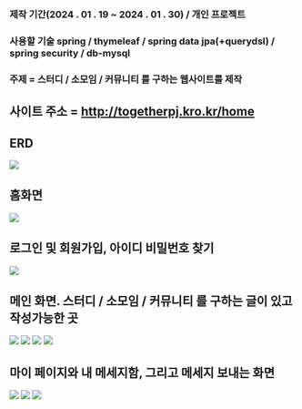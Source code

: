 
### 제작 기간(2024 . 01 . 19 ~ 2024 . 01 . 30)  / 개인 프로젝트

### 사용할 기술 spring / thymeleaf / spring data jpa(+querydsl) / spring security / db-mysql

### 주제 = 스터디 / 소모임 / 커뮤니티 를 구하는 웹사이트를 제작 

## 사이트 주소 = http://togetherpj.kro.kr/home



## ERD
<img src="pictures/ERD.png">

## 홈화면
<img src="pictures/home.png">

## 로그인 및 회원가입, 아이디 비밀번호 찾기
<img src="pictures/login.png">

## 메인 화면. 스터디 / 소모임 / 커뮤니티 를 구하는 글이 있고 작성가능한 곳
<img src="pictures/study.png">
<img src="pictures/group.png">
<img src="pictures/community.png">
<img src="pictures/boardDetail.png">

## 마이 페이지와 내 메세지함, 그리고 메세지 보내는 화면
<img src="pictures/mypage.png">
<img src="pictures/mypagemessage.png">
<img src="pictures/message.png">
